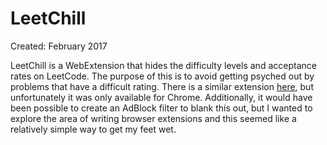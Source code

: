 # LeetChill
Created: February 2017

LeetChill is a WebExtension that hides the difficulty levels and acceptance rates on LeetCode. The purpose of this is to avoid getting psyched out by problems that have a difficult rating. There is a similar extension [here](https://www.reddit.com/r/cscareerquestions/comments/49ddzk/chrome_extension_for_hiding_away_leetcodes/), but unfortunately it was only available for Chrome. Additionally, it would have been possible to create an AdBlock filter to blank this out, but I wanted to explore the area of writing browser extensions and this seemed like a relatively simple way to get my feet wet.
